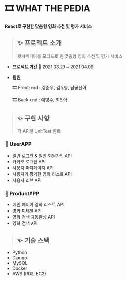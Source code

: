 # 🎞 WHAT THE PEDIA

**React로 구현한 맞춤형 영화 추천 및 평가 서비스**

> ## ✨ 프로젝트 소개
>
> 왓챠피디아를 모티프로 한 맞춤형 영화 추천 및 평가 서비스

- **프로젝트 기간**
  📆 2021.03.29 ~ 2021.04.09

- **팀원**
  
  🎞 Front-end : 강준우, 김우영, 남궁선아
  
  🎞 Back-end : 예병수, 최인아

> ## ✨ 구현 사항
> 각 API별 UnitTest 완료

### 💎 UserAPP

- 일반 로그인 & 일반 회원가입 API
- 카카오 로그인 API
- 사용자 마이페이지 API
- 사용자가 평가한 영화 리스트 API
- 사용자 리뷰 API

### 💎 ProductAPP

- 메인 페이지 영화 리스트 API
- 영화 디테일 API
- 영화 검색 자동완성 API
- 영화 검색 API

> ## ✨ 기술 스택

- Python
- Django
- MySQL
- Docker
- AWS (RDS, EC2)
